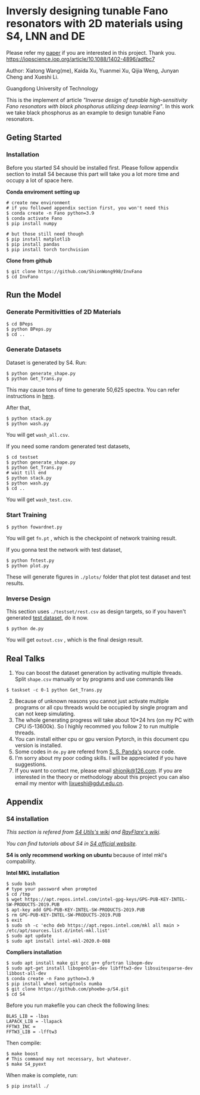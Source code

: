  # Inversly designing tunable Fano resonators with 2D materials using S4, LNN and DE

Please refer my [paper](https://iopscience.iop.org/article/10.1088/1402-4896/adfbc7) if you are interested in this project. Thank you.
https://iopscience.iop.org/article/10.1088/1402-4896/adfbc7

Author: Xiatong Wang(me), Kaida Xu, Yuanmei Xu, Qijia Weng, Junyan Cheng and Xueshi Li.

Guangdong University of Technology

This is the implement of article *"Inverse design of tunable high-sensitivity Fano resonators with black phosphorus utilizing deep learning"*. In this work we take black phosphorus as an example to design tunable Fano resonators. 


## Geting Started
### Installation

Before you started S4 should be installed first. Please follow appendix section to install S4 because this part will take you a lot more time and occupy a lot of space here. 

**Conda enviroment setting up**

```shell
# create new environment
# if you followed appendix section first, you won't need this
$ conda create -n Fano python=3.9
$ conda activate Fano
$ pip install numpy

# but those still need though
$ pip install matplotlib
$ pip install pandas
$ pip install torch torchvision
```

**Clone from github**
```shell
$ git clone https://github.com/ShionWong998/InvFano
$ cd InvFano
```
## Run the Model
### Generate Permitivitties of 2D Materials
```shell
$ cd BPeps
$ python BPeps.py
$ cd ..
```
### Generate Datasets
Dataset is generated by S4. Run:
```shell
$ python generate_shape.py
$ python Get_Trans.py
```
This may cause tons of time to generate 50,625 spectra. You can refer instructions in [here](#jump1).

After that,
```shell
$ python stack.py
$ python wash.py
```
You will get `wash_all.csv`.

<span id="jump2"></span>If you need some random generated test datasets,
```shell
$ cd testset
$ python generate_shape.py
$ python Get_Trans.py
# wait till end
$ python stack.py
$ python wash.py
$ cd ..
```
You will get `wash_test.csv`.

### Start Training
```shell
$ python fowardnet.py
```
You will get `fn.pt` , which is the checkpoint of network training result.

If you gonna test the network with test dataset,
```shell
$ python fntest.py
$ python plot.py
```
These will generate figures in `./plots/` folder that plot test dataset and test results.

### Inverse Design
This section uses `./testset/rest.csv` as design targets, so if you haven't generated [test dataset](#jump2), do it now.
```shell
$ python de.py
```
You will get `outout.csv` , which is the final design result.
## Real Talks
1. <span id="jump1"></span> You can boost the dataset generation by activating multiple threads. Split `shape.csv` manually or by programs and use commands like
```shell
$ taskset -c 0-1 python Get_Trans.py
```
2. Because of unknown reasons you cannot just activate multiple programs or all cpu threads would be occupied by single program and can not keep simulating.
3. The whole generating progress will take about 10*24 hrs (on my PC with CPU i5-13600k). So I highly recommed you follow 2 to run multiple threads.
4. You can install either cpu or gpu version Pytorch, in this document cpu version is installed.
5. Some codes in `de.py` are refered from [S. S. Panda's](https://opg.optica.org/ol/fulltext.cfm?uri=ol-47-10-2586&id=472839) source code.
6. I'm sorry about my poor coding skills. I will be appreciated if you have suggestions.
7. If you want to contact me, please email shionjk@126.com. If you are interested in the theory or methodology about this project you can also email my mentor with lixueshi@gdut.edu.cn.

## Appendix
### S4 installation
*This section is refered from [S4 Utils's wiki](https://s4utils.readthedocs.io/en/latest/DownloadInstall.html) and [RayFlare's wiki](https://rayflare.readthedocs.io/en/latest/Installation/installation.html#setting-up-to-install-s4-on-ubuntu).*

*You can find tutorials about S4 in [S4 official website](https://web.stanford.edu/group/fan/S4/index.html).*

**S4 is only recommend working on ubuntu** because of intel mkl's compability.

**Intel MKL installation**
```shell
$ sudo bash
# type your password when prompted
$ cd /tmp
$ wget https://apt.repos.intel.com/intel-gpg-keys/GPG-PUB-KEY-INTEL-SW-PRODUCTS-2019.PUB
$ apt-key add GPG-PUB-KEY-INTEL-SW-PRODUCTS-2019.PUB
$ rm GPG-PUB-KEY-INTEL-SW-PRODUCTS-2019.PUB
$ exit
$ sudo sh -c 'echo deb https://apt.repos.intel.com/mkl all main > /etc/apt/sources.list.d/intel-mkl.list'
$ sudo apt update
$ sudo apt install intel-mkl-2020.0-088
```
**Compliers installation**
```shell
$ sudo apt install make git gcc g++ gfortran libopm-dev
$ sudo apt-get install libopenblas-dev libfftw3-dev libsuitesparse-dev libbost-all-dev
$ conda create -n Fano python=3.9
$ pip install wheel setuptools numba
$ git clone https://github.com/phoebe-p/S4.git
$ cd S4
```
Before you run makefile you can check the following lines:
```shell
BLAS_LIB = -lbas
LAPACK_LIB = -llapack
FFTW3_INC = 
FFTW3_LIB = -lfftw3
```
Then compile:
```shell
$ make boost
# This command may not necessary, but whatever.
$ make S4_pyext
```
When make is complete, run:
```shell
$ pip install ./

```
